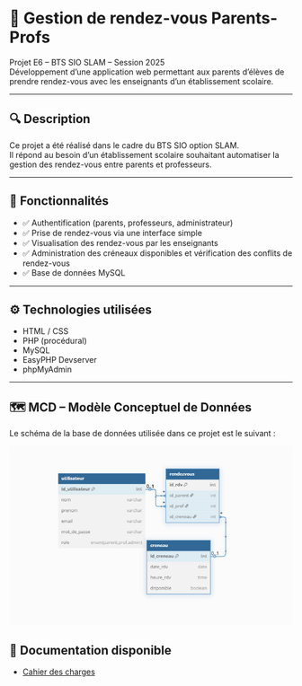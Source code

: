 # 📅 Gestion de rendez-vous Parents-Profs

Projet E6 – BTS SIO SLAM – Session 2025  
Développement d’une application web permettant aux parents d’élèves de prendre rendez-vous avec les enseignants d’un établissement scolaire.

---

## 🔍 Description

Ce projet a été réalisé dans le cadre du BTS SIO option SLAM.  
Il répond au besoin d’un établissement scolaire souhaitant automatiser la gestion des rendez-vous entre parents et professeurs.

---

## 🧠 Fonctionnalités

- ✅ Authentification (parents, professeurs, administrateur)
- ✅ Prise de rendez-vous via une interface simple
- ✅ Visualisation des rendez-vous par les enseignants
- ✅ Administration des créneaux disponibles et vérification des conflits de rendez-vous
- ✅ Base de données MySQL

---

## ⚙️ Technologies utilisées

- HTML / CSS
- PHP (procédural)
- MySQL
- EasyPHP Devserver
- phpMyAdmin

---
## 🗺️ MCD – Modèle Conceptuel de Données

Le schéma de la base de données utilisée dans ce projet est le suivant :

![MCD du projet](./mcd.png)


## 📄 Documentation disponible

- [Cahier des charges](./doc/cahier_des_charges.pdf)
